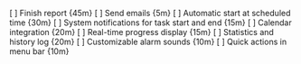 [ ] Finish report {45m}
[ ] Send emails {5m}
[ ] Automatic start at scheduled time {30m}
[ ] System notifications for task start and end {15m}
[ ] Calendar integration {20m}
[ ] Real-time progress display {15m}
[ ] Statistics and history log {20m}
[ ] Customizable alarm sounds {10m}
[ ] Quick actions in menu bar {10m}

